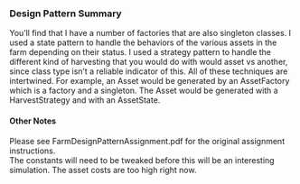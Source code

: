 ### Design Pattern Summary
You’ll find that I have a number of factories that are also singleton classes. I used a state pattern to handle the behaviors of the various assets in the farm depending on their status. I used a strategy pattern to handle the different kind of harvesting that you would do with would asset vs another, since class type isn’t a reliable indicator of this. All of these techniques are intertwined. For example, an Asset would be generated by an AssetFactory which is a factory and a singleton. The Asset would be generated with a HarvestStrategy and with an AssetState.

#### Other Notes
Please see FarmDesignPatternAssignment.pdf for the original assignment instructions.  
The constants will need to be tweaked before this will be an interesting simulation. The asset costs are too high right now.
